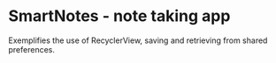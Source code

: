 # SmartNotes - note taking app

Exemplifies the use of RecyclerView, saving and retrieving from shared preferences.
